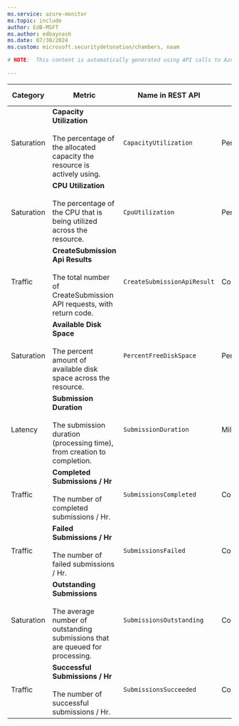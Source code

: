 ```yaml
---
ms.service: azure-monitor
ms.topic: include
author: EdB-MSFT
ms.author: edbaynash
ms.date: 07/30/2024
ms.custom: microsoft.securitydetonation/chambers, naam

# NOTE:  This content is automatically generated using API calls to Azure. Any edits made on these files will be overwritten in the next run of the script. 
 
---
```



|Category|Metric|Name in REST API|Unit|Aggregation|Dimensions|Time Grains|DS Export|
|---|---|---|---|---|---|---|---|
|Saturation|**Capacity Utilization**<br><br>The percentage of the allocated capacity the resource is actively using. |`CapacityUtilization` |Percent |Maximum, Minimum |`Region`|PT1M |No|
|Saturation|**CPU Utilization**<br><br>The percentage of the CPU that is being utilized across the resource. |`CpuUtilization` |Percent |Average, Maximum, Minimum |`Region`|PT1M |No|
|Traffic|**CreateSubmission Api Results**<br><br>The total number of CreateSubmission API requests, with return code. |`CreateSubmissionApiResult` |Count |Count |`OperationName`, `ServiceTypeName`, `Region`, `HttpReturnCode`|PT1M |No|
|Saturation|**Available Disk Space**<br><br>The percent amount of available disk space across the resource. |`PercentFreeDiskSpace` |Percent |Average, Maximum, Minimum |`Region`|PT1M |No|
|Latency|**Submission Duration**<br><br>The submission duration (processing time), from creation to completion. |`SubmissionDuration` |MilliSeconds |Maximum, Minimum |`Region`|PT1M |No|
|Traffic|**Completed Submissions / Hr**<br><br>The number of completed submissions / Hr. |`SubmissionsCompleted` |Count |Maximum, Minimum |`Region`|PT1M |No|
|Traffic|**Failed Submissions / Hr**<br><br>The number of failed submissions / Hr. |`SubmissionsFailed` |Count |Maximum, Minimum |`Region`|PT1M |No|
|Saturation|**Outstanding Submissions**<br><br>The average number of outstanding submissions that are queued for processing. |`SubmissionsOutstanding` |Count |Average, Maximum, Minimum |`Region`|PT1M |No|
|Traffic|**Successful Submissions / Hr**<br><br>The number of successful submissions / Hr. |`SubmissionsSucceeded` |Count |Maximum, Minimum |`Region`|PT1M |No|